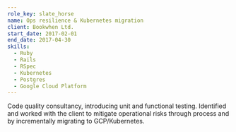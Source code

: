 ```yaml
---
role_key: slate_horse
name: Ops resilience & Kubernetes migration
client: Bookwhen Ltd.
start_date: 2017-02-01
end_date: 2017-04-30
skills:
  - Ruby
  - Rails
  - RSpec
  - Kubernetes
  - Postgres
  - Google Cloud Platform
---
```

Code quality consultancy, introducing unit and functional testing. Identified and worked with the client to mitigate operational risks through process and by incrementally migrating to GCP/Kubernetes.
